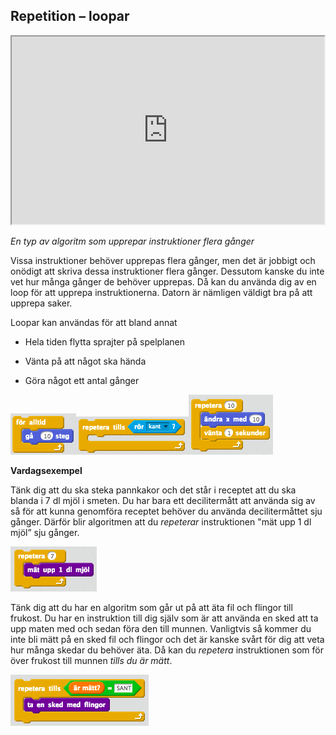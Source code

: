 ## Repetition – loopar

<iframe src="https://docs.google.com/viewer?url=https://github.com/Kodcentrum/Scratch-uppgifter/blob/master/grej_repetition/repetition.pptx?raw=True&embedded=true"  width="500px" height="300px"></iframe>

*En typ av algoritm som upprepar instruktioner flera gånger*


Vissa instruktioner behöver upprepas flera gånger, men det är jobbigt och onödigt att skriva dessa instruktioner flera gånger. Dessutom kanske du inte vet hur många gånger de behöver upprepas. Då kan du använda dig av en loop för att upprepa instruktionerna. Datorn är nämligen väldigt bra på att upprepa saker.

Loopar kan användas för att bland annat

* Hela tiden flytta sprajter på spelplanen

* Vänta på att något ska hända

* Göra något ett antal gånger

 ![image alt text](repetition_0.png)![image alt text](repetition_1.png)![image alt text](repetition_2.png)


**Vardagsexempel**

Tänk dig att du ska steka pannkakor och det står i receptet att du ska blanda i 7 dl mjöl i smeten. Du har bara ett decilitermått att använda sig av så för att kunna genomföra receptet behöver du använda decilitermåttet sju gånger. Därför blir algoritmen att du *repeterar* instruktionen "mät upp 1 dl mjöl” sju gånger.

 ![image alt text](repetition_3.png)

Tänk dig att du har en algoritm som går ut på att äta fil och flingor till frukost. Du har en instruktion till dig själv som är att använda en sked att ta upp maten med och sedan föra den till munnen. Vanligtvis så kommer du inte bli mätt på en sked fil och flingor och det är kanske svårt för dig att veta hur många skedar du behöver äta. Då kan du *repetera* instruktionen som för över frukost till munnen *tills du är mätt*.

![image alt text](repetition_4.png)
